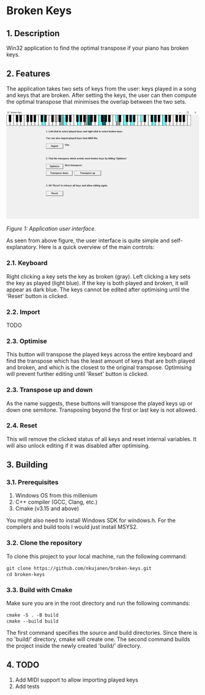 # Broken Keys

## 1. Description
Win32 application to find the optimal transpose if your piano has broken keys.

## 2. Features
The application takes two sets of keys from the user: keys played in a song and keys that are broken. After setting the keys, the user can then compute the optimal transpose that minimises the overlap between the two sets.

   <img src="doc//img/gui_screenshot.png" width="640" />
    <p><em>Figure 1: Application user interface.</em></p>

As seen from above figure, the user interface is quite simple and self-explanatory. Here is a quick overview of the main controls:

### 2.1. Keyboard
Right clicking a key sets the key as broken (gray). Left clicking a key sets the key as played (light blue). If the key is both played and broken, it will appear as dark blue. The keys cannot be edited after optimising until the 'Reset' button is clicked.

### 2.2. Import
TODO

### 2.3. Optimise
This button will transpose the played keys across the entire keyboard and find the transpose which has the least amount of keys that are both played and broken, and which is the closest to the original transpose. Optimising will prevent further editing until 'Reset' button is clicked.

### 2.3. Transpose up and down
As the name suggests, these buttons will transpose the played keys up or down one semitone. Transposing beyond the first or last key is not allowed.

### 2.4. Reset
This will remove the clicked status of all keys and reset internal variables. It will also unlock editing if it was disabled after optimising.

## 3. Building

### 3.1. Prerequisites 
1. Windows OS from this millenium
2. C++ compiler (GCC, Clang, etc.)
3. Cmake (v3.15 and above)

You might also need to install Windows SDK for windows.h. For the compilers and build tools I would just install MSYS2.

### 3.2. Clone the repository
To clone this project to your local machine, run the following command:
```
git clone https://github.com/nkujanen/broken-keys.git
cd broken-keys
```

### 3.3. Build with Cmake
Make sure you are in the root directory and run the following commands:
```
cmake -S . -B build
cmake --build build
```

The first command specifies the source and build directories. Since there is no 'build/' directory, cmake will create one. The second command builds the project inside the newly created 'build/' directory.

## 4. TODO

1. Add MIDI support to allow importing played keys
2. Add tests